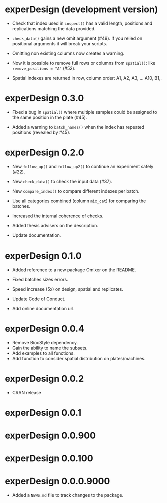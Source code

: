 # experDesign (development version)

* Check that index used in `inspect()` has a valid length, positions and 
  replications matching the data provided.
  
* `check_data()` gains a new omit argument (#49). 
   If you relied on positional arguments it will break your scripts. 

* Omitting non existing columns now creates a warning. 

* Now it is possible to remove full rows or columns from `spatial()`: like `remove_positions = "A"` (#52).

* Spatial indexes are returned in row, column order: A1, A2, A3, ... A10, B1,. 

# experDesign 0.3.0

* Fixed a bug in `spatial()` where multiple samples could be assigned to the 
  same position in the plate (#45).
  
* Added a warning to `batch_names()` when the index has repeated 
  positions (revealed by #45).

# experDesign 0.2.0

* New `follow_up()` and `follow_up2()` to continue an experiment safely (#22). 

* New `check_data()` to check the input data (#37).

* New `compare_index()` to compare different indexes per batch.

* Use all categories combined (column `mix_cat`) for comparing the batches.

* Increased the internal coherence of checks.

* Added thesis advisers on the description.

* Update documentation.

# experDesign 0.1.0

* Added reference to a new package Omixer on the README. 

* Fixed batches sizes errors.

* Speed increase (5x) on design, spatial and replicates.

* Update Code of Conduct.

* Add online documentation url.

# experDesign 0.0.4

* Remove BiocStyle dependency.
* Gain the ability to name the subsets.
* Add examples to all functions.
* Add function to consider spatial distribution on plates/machines.

# experDesign 0.0.2

* CRAN release

# experDesign 0.0.1

# experDesign 0.0.900

# experDesign 0.0.100

# experDesign 0.0.0.9000

* Added a `NEWS.md` file to track changes to the package.
